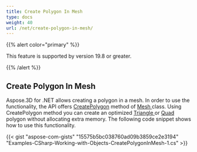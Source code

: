 ```yaml
---
title: Create Polygon In Mesh
type: docs
weight: 40
url: /net/create-polygon-in-mesh/
---
```


{{% alert color="primary" %}} 

This feature is supported by version 19.8 or greater.

{{% /alert %}} 
## **Create Polygon In Mesh**
Aspose.3D for .NET allows creating a polygon in a mesh. In order to use the functionality, the API offers [CreatePolygon](https://apireference.aspose.com/net/3d/aspose.threed.entities/mesh/methods/createpolygon) method of [Mesh ](https://apireference.aspose.com/net/3d/aspose.threed.entities/mesh)class. Using CreatePolygon method you can create an optimized [Triangle ](https://apireference.aspose.com/net/3d/aspose.threed.entities/mesh/methods/createpolygon)or [Quad ](https://apireference.aspose.com/net/3d/aspose.threed.entities.mesh/createpolygon/methods/1)polygon without allocating extra memory. The following code snippet shows how to use this functionality. 

{{< gist "aspose-com-gists" "15575b5bc038760ad09b3859ce2e3194" "Examples-CSharp-Working-with-Objects-CreatePolygonInMesh-1.cs" >}}
